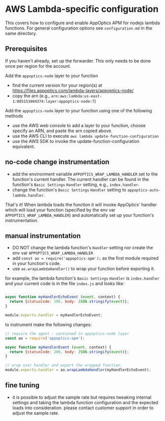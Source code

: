 # AWS Lambda-specific configuration

This covers how to configure and enable AppOptics APM for nodejs lambda functions. For
general configuration options see `configuration.md` in the same directory.

## Prerequisites

If you haven't already, set up the forwarder. This only needs to be done once per region
for the account.

Add the `appoptics-node` layer to your function
- find the current version for your region(s) at https://files.appoptics.com/lambda-layers/appoptics-node/
- copy the arn (e.g., `arn:aws:lambda:us-east-1:085151004374:layer:appoptics-node:7`)

Add the `appoptics-node` layer to your function using one of the following methods
- use the AWS web console to add a layer to your function, choose specify an ARN, and paste the arn
copied above.
- use the AWS CLI to execute `aws lambda update-function-configuration`
- use the AWS SDK to invoke the update-function-configuration equivalent.

## no-code change instrumentation
- add the environment variable `APPOPTICS_WRAP_LAMBDA_HANDLER` set to the function's current handler.
The current handler can be found in the function's `Basic Settings` `Handler` setting, e.g.,
`index.handler`.
- change the function's `Basic Settings` `Handler` setting to `appoptics-auto-lambda.handler`.

That's it! When lambda loads the function it will invoke AppOptics' handler which will load your function
(specified by the env var `APPOPTICS_WRAP_LAMBDA_HANDLER`) and automatically set up your function's instrumentation.

## manual instrumentation
- DO NOT change the lambda function's `Handler` setting nor create the env var `APPOPTICS_WRAP_LAMBDA_HANDLER`
- add `const ao = require('appoptics-apm');` as the first module required in your function's code.
- use `ao.wrapLambdaHandler()` to wrap your function before exporting it.

for example, the lambda function's `Basic Settings` `Handler` is `index.handler` and your current code
is in the file `index.js` and looks like:

```js

async function myHandlerEchoEvent (event, context) {
  return {statusCode: 200, body: JSON.stringify(event)};
}

module.exports.handler = myHandlerEchoEvent;
```

to instrument make the following changes:

```js
// require the agent - contained in appoptics-node layer
const ao = require('appoptics-apm');

async function myHandlerEvent (event, context) {
  return {statusCode: 200, body: JSON.stringify(event)};
}

// wrap user handler and export the wrapped function.
module.exports.handler = ao.wrapLambdaHandler(myHandlerEchoEvent);
```

## fine tuning
- it is possible to adjust the sample rate but requires tweaking internal settings and taking
the lambda function configuration and the expected loads into consideration. please contact
customer support in order to adjust the sample rate.





